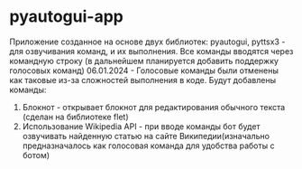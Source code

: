 # pyautogui-app
Приложение созданное на основе двух библиотек: pyautogui, pyttsx3 - для озвучивания команд, и их выполнения. Все команды вводятся через командную строку (в дальнейшем планируется добавить поддержку голосовых команд)
06.01.2024 - Голосовые команды были отменены как таковые из-за сложностей выполнения в коде. Будут добавлены команды: 
1. Блокнот - открывает блокнот для редактирования обычного текста (сделан на библиотеке flet)
2. Использование Wikipedia API - при вводе команды бот будет озвучивать найденную статью на сайте Википедии(изначально предназначалось как голосовая команда для удобства работы с ботом)